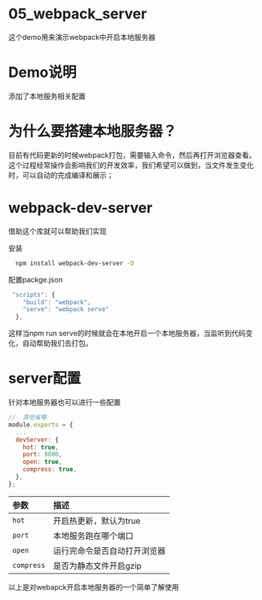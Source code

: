 
# 05_webpack_server

这个demo用来演示webpack中开启本地服务器

# Demo说明
添加了本地服务相关配置


# 为什么要搭建本地服务器？
目前有代码更新的时候webpack打包，需要输入命令，然后再打开浏览器查看。
这个过程经常操作会影响我们的开发效率，我们希望可以做到，当文件发生变化时，可以自动的完成编译和展示；

# webpack-dev-server
借助这个库就可以帮助我们实现

安装
```bash
  npm install webpack-dev-server -D
```

配置packge.json

```javascript
 "scripts": {
    "build": "webpack",
    "serve": "webpack serve"
  },
```
这样当npm run serve的时候就会在本地开启一个本地服务器，当监听到代码变化，自动帮助我们去打包。

# server配置
针对本地服务器也可以进行一些配置


```javascript
//  其他省略
module.exports = {
  ...
  devServer: {
    hot: true,
    port: 8080,
    open: true,
    compress: true,
  },
};
```

| 参数 |  描述                        |
| :-------- |  :-------------------------------- |
| `hot`      | 开启热更新，默认为true |
| `port`      | 本地服务跑在哪个端口 |
| `open`      | 运行完命令是否自动打开浏览器 |
| `compress`      | 是否为静态文件开启gzip |

以上是对webapck开启本地服务器的一个简单了解使用